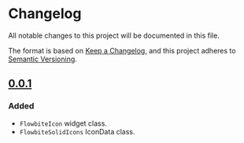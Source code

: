# Changelog

All notable changes to this project will be documented in this file.

The format is based on [Keep a Changelog](https://keepachangelog.com/en/1.0.0/),
and this project adheres to [Semantic Versioning](https://semver.org/spec/v2.0.0.html).

## [0.0.1]
### Added
* `FlowbiteIcon` widget class.
* `FlowbiteSolidIcons` IconData class.

[Unreleased]: https://github.com/hanmajid/flowbite_icons/compare/v0.0.1...dev
[0.0.1]: https://github.com/hanmajid/flowbite_icons/releases/tag/v0.0.1